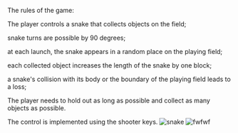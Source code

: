 The rules of the game:

The player controls a snake that collects objects on the field;

snake turns are possible by 90 degrees;

at each launch, the snake appears in a random place on the playing field;

each collected object increases the length of the snake by one block;

a snake's collision with its body or the boundary of the playing field leads to a loss;

The player needs to hold out as long as possible and collect as many objects as possible.

The control is implemented using the shooter keys.
![snake](https://github.com/Vlaunest777/Vlaunest777-Snake-by-Vlaunest/assets/143882217/8a19a429-4258-4084-a182-2bf2790b363f)
![fwfwf](https://github.com/Vlaunest777/Vlaunest777-Snake-by-Vlaunest/assets/143882217/320d86da-5998-437d-a558-3945d48f1a3c)
